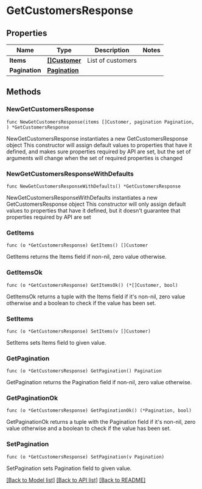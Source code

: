 # GetCustomersResponse

## Properties

Name | Type | Description | Notes
------------ | ------------- | ------------- | -------------
**Items** | [**[]Customer**](Customer.md) | List of customers | 
**Pagination** | [**Pagination**](Pagination.md) |  | 

## Methods

### NewGetCustomersResponse

`func NewGetCustomersResponse(items []Customer, pagination Pagination, ) *GetCustomersResponse`

NewGetCustomersResponse instantiates a new GetCustomersResponse object
This constructor will assign default values to properties that have it defined,
and makes sure properties required by API are set, but the set of arguments
will change when the set of required properties is changed

### NewGetCustomersResponseWithDefaults

`func NewGetCustomersResponseWithDefaults() *GetCustomersResponse`

NewGetCustomersResponseWithDefaults instantiates a new GetCustomersResponse object
This constructor will only assign default values to properties that have it defined,
but it doesn't guarantee that properties required by API are set

### GetItems

`func (o *GetCustomersResponse) GetItems() []Customer`

GetItems returns the Items field if non-nil, zero value otherwise.

### GetItemsOk

`func (o *GetCustomersResponse) GetItemsOk() (*[]Customer, bool)`

GetItemsOk returns a tuple with the Items field if it's non-nil, zero value otherwise
and a boolean to check if the value has been set.

### SetItems

`func (o *GetCustomersResponse) SetItems(v []Customer)`

SetItems sets Items field to given value.


### GetPagination

`func (o *GetCustomersResponse) GetPagination() Pagination`

GetPagination returns the Pagination field if non-nil, zero value otherwise.

### GetPaginationOk

`func (o *GetCustomersResponse) GetPaginationOk() (*Pagination, bool)`

GetPaginationOk returns a tuple with the Pagination field if it's non-nil, zero value otherwise
and a boolean to check if the value has been set.

### SetPagination

`func (o *GetCustomersResponse) SetPagination(v Pagination)`

SetPagination sets Pagination field to given value.



[[Back to Model list]](../README.md#documentation-for-models) [[Back to API list]](../README.md#documentation-for-api-endpoints) [[Back to README]](../README.md)


